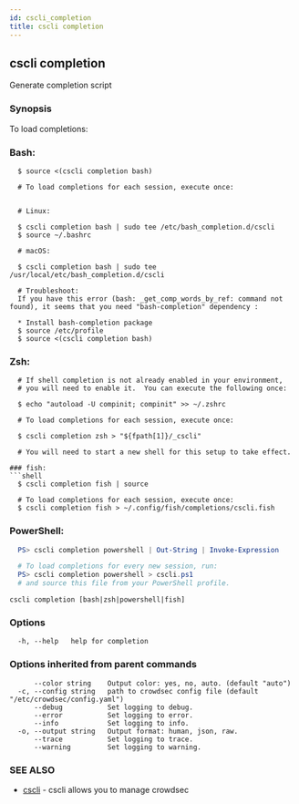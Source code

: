```yaml
---
id: cscli_completion
title: cscli completion
---
```

## cscli completion

Generate completion script

### Synopsis

To load completions:

### Bash:
```shell
  $ source <(cscli completion bash)

  # To load completions for each session, execute once:


  # Linux:

  $ cscli completion bash | sudo tee /etc/bash_completion.d/cscli
  $ source ~/.bashrc

  # macOS:

  $ cscli completion bash | sudo tee /usr/local/etc/bash_completion.d/cscli

  # Troubleshoot:
  If you have this error (bash: _get_comp_words_by_ref: command not found), it seems that you need "bash-completion" dependency :

  * Install bash-completion package
  $ source /etc/profile
  $ source <(cscli completion bash)
```

### Zsh:
```shell
  # If shell completion is not already enabled in your environment,
  # you will need to enable it.  You can execute the following once:

  $ echo "autoload -U compinit; compinit" >> ~/.zshrc

  # To load completions for each session, execute once:

  $ cscli completion zsh > "${fpath[1]}/_cscli"

  # You will need to start a new shell for this setup to take effect.

### fish:
```shell
  $ cscli completion fish | source

  # To load completions for each session, execute once:
  $ cscli completion fish > ~/.config/fish/completions/cscli.fish
```
### PowerShell:
```powershell
  PS> cscli completion powershell | Out-String | Invoke-Expression

  # To load completions for every new session, run:
  PS> cscli completion powershell > cscli.ps1
  # and source this file from your PowerShell profile.
```

```
cscli completion [bash|zsh|powershell|fish]
```

### Options

```
  -h, --help   help for completion
```

### Options inherited from parent commands

```
      --color string    Output color: yes, no, auto. (default "auto")
  -c, --config string   path to crowdsec config file (default "/etc/crowdsec/config.yaml")
      --debug           Set logging to debug.
      --error           Set logging to error.
      --info            Set logging to info.
  -o, --output string   Output format: human, json, raw.
      --trace           Set logging to trace.
      --warning         Set logging to warning.
```

### SEE ALSO

* [cscli](/cscli/cscli.md)	 - cscli allows you to manage crowdsec

